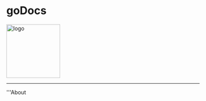 <h1>goDocs</h1>
<img src="https://user-images.githubusercontent.com/76860203/194856445-d749cefc-c014-4919-941c-e335c8b0a4b5.png" alt="logo" height="140px"/>
<hr>
'''About
